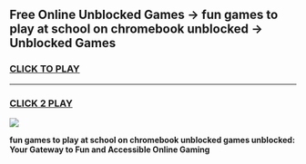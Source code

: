 
## Free Online Unblocked Games → fun games to play at school on chromebook unblocked → Unblocked Games
<h3>
<a href="https://premium.freeplayer.one?title=fun_games_to_play_at_school_on_chromebook_unblocked&ref=21F">CLICK TO PLAY</a></h3>
<hr>

<h3>
<a href="https://premium.freeplayer.one?title=fun_games_to_play_at_school_on_chromebook_unblocked&ref=21F">CLICK 2 PLAY</a>
  
</h3>

<a href="https://premium.freeplayer.one?title=fun_games_to_play_at_school_on_chromebook_unblocked&ref=21F/"><img src="https://clearcache.store/games.png"></a>


**fun games to play at school on chromebook unblocked games unblocked: Your Gateway to Fun and Accessible Online Gaming**
